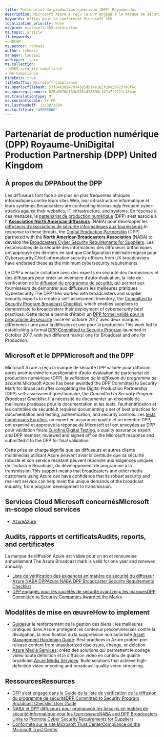 ```yaml
---
title: Partenariat de production numérique (DPP) Royaume-Uni
description: Microsoft Azure a reçu le DPP engagé à la marque de sécurité pour diffusion.
keywords: Offres pour la conformité Microsoft 365
localization_priority: None
ms.prod: microsoft-365-enterprise
ms.topic: article
f1.keywords:
- NOCSH
ms.author: robmazz
author: robmazz
manager: laurawi
audience: itpro
ms.collection:
- M365-security-compliance
- MS-Compliance
hideEdit: true
titleSuffix: Microsoft Compliance
ms.openlocfilehash: 57f64e38947874385d514e1e2f8be296237d8f6c
ms.sourcegitcommit: 626b0076d133e588cd28598c149a7f272fc18bae
ms.translationtype: MT
ms.contentlocale: fr-FR
ms.lasthandoff: 11/30/2020
ms.locfileid: "49506800"
---
```

# <a name="digital-production-partnership-dpp-united-kingdom"></a><span data-ttu-id="99b1d-104">Partenariat de production numérique (DPP) Royaume-Uni</span><span class="sxs-lookup"><span data-stu-id="99b1d-104">Digital Production Partnership (DPP) United Kingdom</span></span>

## <a name="about-the-dpp"></a><span data-ttu-id="99b1d-105">À propos du DPP</span><span class="sxs-lookup"><span data-stu-id="99b1d-105">About the DPP</span></span>

<span data-ttu-id="99b1d-106">Les diffuseurs font face à de plus en plus fréquentes attaques informatiques contre leurs sites Web, leur infrastructure informatique et leurs systèmes.</span><span class="sxs-lookup"><span data-stu-id="99b1d-106">Broadcasters are confronting increasingly frequent cyber-attacks against their websites, IT infrastructure, and systems.</span></span> <span data-ttu-id="99b1d-107">En réponse à ces menaces, le [partenariat de production numérique](https://www.thedpp.com/) (DPP) s’est associé à l' [**Association North American diffuseurs**](https://nabanet.com/) (NABA) pour développer les [diffuseurs d’associations de sécurité informatiques aux fournisseurs](https://nabanet.com/wp-content/uploads/2017/08/NABA_DPP_CyberSecurity_Requirements_3.pdf).</span><span class="sxs-lookup"><span data-stu-id="99b1d-107">In response to these threats, the [Digital Production Partnership](https://www.thedpp.com/) (DPP) partnered with the [**North American Broadcasters Association**](https://nabanet.com/) (NABA) to develop the [Broadcasters Cyber Security Requirements for Suppliers](https://nabanet.com/wp-content/uploads/2017/08/NABA_DPP_CyberSecurity_Requirements_3.pdf).</span></span> <span data-ttu-id="99b1d-108">Les responsables de la sécurité des informations des diffuseurs britanniques ont approuvé ces derniers en tant que Configuration minimale requise pour Cybersecurity.</span><span class="sxs-lookup"><span data-stu-id="99b1d-108">Chief information security officers from UK broadcasters have endorsed these as the minimum cybersecurity requirements.</span></span>  
  
<span data-ttu-id="99b1d-109">Le DPP a ensuite collaboré avec des experts en sécurité des fournisseurs et des diffuseurs pour créer un inventaire d’auto-évaluation, la liste de vérification de la [diffusion du programme de sécurité](https://dpp-assets.s3.amazonaws.com/wp-content/uploads/2017/10/CTS_BroadcastChecklist.xlsx), qui permet aux fournisseurs de démontrer aux diffuseurs les meilleures pratiques Cybersecurity.</span><span class="sxs-lookup"><span data-stu-id="99b1d-109">The DPP then worked with broadcasters and supplier security experts to create a self-assessment inventory, the [Committed to Security Program Broadcast Checklist](https://dpp-assets.s3.amazonaws.com/wp-content/uploads/2017/10/CTS_BroadcastChecklist.xlsx), which enables suppliers to demonstrate to broadcasters their deployment of cybersecurity best practices.</span></span> <span data-ttu-id="99b1d-110">Cette tâche a permis d’établir un [DPP formel validé pour le programme de sécurité](https://www.thedpp.com/tech/security/committed-to-security/) lancé en octobre 2017, avec deux marques différentes : une pour la diffusion et une pour la production.</span><span class="sxs-lookup"><span data-stu-id="99b1d-110">This work led to establishing a formal [DPP Committed to Security Program](https://www.thedpp.com/tech/security/committed-to-security/) launched in October 2017, with two different marks: one for Broadcast and one for Production.</span></span>

## <a name="microsoft-and-the-dpp"></a><span data-ttu-id="99b1d-111">Microsoft et le DPP</span><span class="sxs-lookup"><span data-stu-id="99b1d-111">Microsoft and the DPP</span></span>

<span data-ttu-id="99b1d-112">Microsoft Azure a reçu la marque de sécurité DPP validée pour diffusion après avoir terminé le questionnaire d’auto-évaluation de partenariat de production numérique (DPP), la *validation de la diffusion du programme de sécurité*.</span><span class="sxs-lookup"><span data-stu-id="99b1d-112">Microsoft Azure has been awarded the DPP Committed to Security Mark for Broadcast after completing the Digital Production Partnership (DPP) self-assessment questionnaire, the *Committed to Security Program Broadcast Checklist*.</span></span> <span data-ttu-id="99b1d-113">Il a nécessité de documenter un ensemble de meilleures pratiques pour la documentation et les tests, l’authentification et les contrôles de sécurité.</span><span class="sxs-lookup"><span data-stu-id="99b1d-113">It required documenting a set of best practices for documentation and testing, authentication, and security controls.</span></span> <span data-ttu-id="99b1d-114">Les [tests numériques Eurofins](https://www.eurofins-digitaltesting.com/), un expert en assurance qualité et un membre DPP, ont examiné et approuvé la réponse de Microsoft et l’ont envoyées au DPP pour validation finale.</span><span class="sxs-lookup"><span data-stu-id="99b1d-114">[Eurofins Digital Testing](https://www.eurofins-digitaltesting.com/), a quality assurance expert and DPP member, reviewed and signed off on the Microsoft response and submitted it to the DPP for final validation.</span></span>  
  
<span data-ttu-id="99b1d-115">Cette prise en charge signifie que les diffuseurs et autres clients multimédias utilisant Azure peuvent avoir la certitude que sa sécurité robuste et son service résistant peuvent répondre aux exigences uniques de l’industrie Broadcast, du développement de programme à la transmission.</span><span class="sxs-lookup"><span data-stu-id="99b1d-115">This support means that broadcasters and other media customers using Azure can have confidence that its robust security and resilient service can help meet the unique demands of the broadcast industry, from program development to transmission.</span></span>

## <a name="microsoft-in-scope-cloud-services"></a><span data-ttu-id="99b1d-116">Services Cloud Microsoft concernés</span><span class="sxs-lookup"><span data-stu-id="99b1d-116">Microsoft in-scope cloud services</span></span>

- [<span data-ttu-id="99b1d-117">Azure</span><span class="sxs-lookup"><span data-stu-id="99b1d-117">Azure</span></span>](https://aka.ms/AzureCompliance)

## <a name="audits-reports-and-certificates"></a><span data-ttu-id="99b1d-118">Audits, rapports et certificats</span><span class="sxs-lookup"><span data-stu-id="99b1d-118">Audits, reports, and certificates</span></span>

<span data-ttu-id="99b1d-119">La marque de diffusion Azure est valide pour un an et renouvelée annuellement.</span><span class="sxs-lookup"><span data-stu-id="99b1d-119">The Azure Broadcast mark is valid for one year and renewed annually.</span></span>

- [<span data-ttu-id="99b1d-120">Liste de vérification des exigences en matière de sécurité du diffuseur Azure NABA DPP</span><span class="sxs-lookup"><span data-stu-id="99b1d-120">Azure NABA DPP Broadcaster Security Requirements Checklist</span></span>](https://aka.ms/Azure-CTS-Broadcast-Checklist)
- [<span data-ttu-id="99b1d-121">DPP engagés pour les sociétés de sécurité ayant reçu les marques</span><span class="sxs-lookup"><span data-stu-id="99b1d-121">DPP Committed to Security Companies Awarded the Marks</span></span>](https://aka.ms/Azure-Asset-Mgmt)

## <a name="how-to-implement"></a><span data-ttu-id="99b1d-122">Modalités de mise en œuvre</span><span class="sxs-lookup"><span data-stu-id="99b1d-122">How to implement</span></span>

- <span data-ttu-id="99b1d-123">[Guide](https://aka.ms/Azure-Asset-Mgmt)sur le renforcement de la gestion des biens : les meilleures pratiques dans Azure protègent les contenus précommercials contre la divulgation, la modification ou la suppression non autorisée.</span><span class="sxs-lookup"><span data-stu-id="99b1d-123">[Asset Management Hardening Guide](https://aka.ms/Azure-Asset-Mgmt): Best practices in Azure protect pre-release content from unauthorized disclosure, change, or deletion.</span></span>
- <span data-ttu-id="99b1d-124">[Azure Media Services](https://docs.microsoft.com/azure/media-services/): créez des solutions qui permettent le codage vidéo haute définition et la diffusion vidéo en continu de qualité broadcast.</span><span class="sxs-lookup"><span data-stu-id="99b1d-124">[Azure Media Services](https://docs.microsoft.com/azure/media-services/): Build solutions that achieve high-definition video encoding and broadcast-quality video streaming.</span></span>

## <a name="resources"></a><span data-ttu-id="99b1d-125">Ressources</span><span class="sxs-lookup"><span data-stu-id="99b1d-125">Resources</span></span>

- [<span data-ttu-id="99b1d-126">DPP s’est engagé dans le Guide de la liste de vérification de la diffusion du programme de sécurité</span><span class="sxs-lookup"><span data-stu-id="99b1d-126">DPP Committed to Security Program Broadcast Checklist User Guide</span></span>](https://dpp-assets.s3.amazonaws.com/wp-content/uploads/2017/10/CTS_BroadcastChecklistUserGuide.pdf)
- [<span data-ttu-id="99b1d-127">NABA et DPP diffuseurs pour promouvoir les besoins en matière de sécurité informatique pour les fournisseurs</span><span class="sxs-lookup"><span data-stu-id="99b1d-127">NABA and DPP Broadcasters Unite to Promote Cyber Security Requirements for Suppliers</span></span>](https://nabanet.com/wp-content/uploads/2017/08/NABAcaster-Issue_26.pdf)
- [<span data-ttu-id="99b1d-128">Conformité sur le site Microsoft Trust Center</span><span class="sxs-lookup"><span data-stu-id="99b1d-128">Compliance on the Microsoft Trust Center</span></span>](https://www.microsoft.com/trust-center/compliance/compliance-overview)
